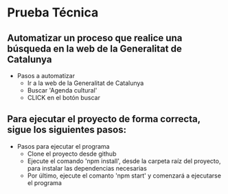 # Prueba Técnica
## Automatizar un proceso que realice una búsqueda en la web de la Generalitat de Catalunya

* Pasos a automatizar
  * Ir a la web de la Generalitat de Catalunya
  * Buscar 'Agenda cultural'
  * CLICK en el botón buscar

## Para ejecutar el proyecto de forma correcta, sigue los siguientes pasos:

  * Pasos para ejecutar el programa
    * Clone el proyecto desde github
    * Ejecute el comando 'npm install', desde la carpeta raíz del proyecto, para instalar las dependencias necesarias
    * Por último, ejecute el comanto 'npm start' y comenzará a ejecutarse el programa
